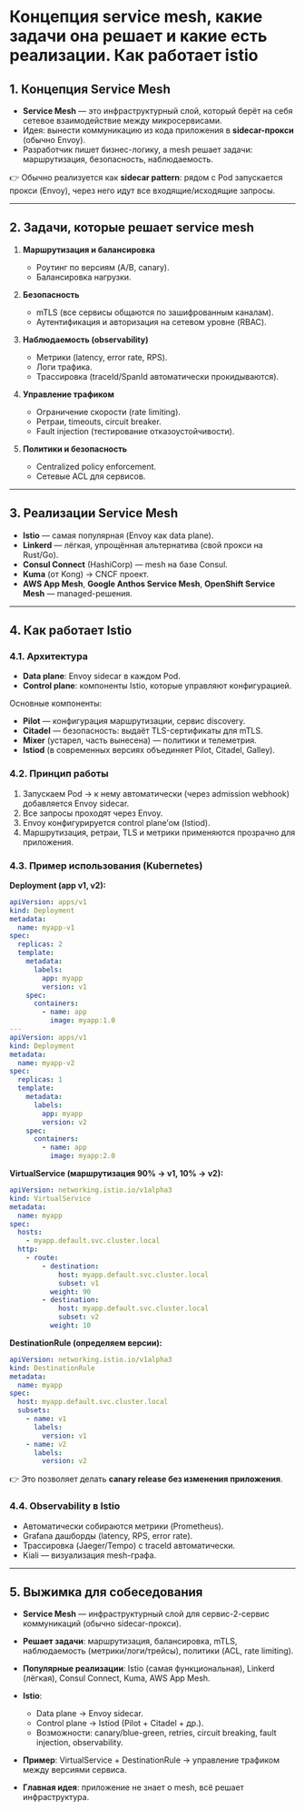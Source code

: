 # Концепция service mesh, какие задачи она решает и какие есть реализации. Как работает istio

## 1. Концепция Service Mesh

* **Service Mesh** — это инфраструктурный слой, который берёт на себя сетевое взаимодействие между микросервисами.
* Идея: вынести коммуникацию из кода приложения в **sidecar-прокси** (обычно Envoy).
* Разработчик пишет бизнес-логику, а mesh решает задачи: маршрутизация, безопасность, наблюдаемость.

👉 Обычно реализуется как **sidecar pattern**: рядом с Pod запускается прокси (Envoy), через него идут все входящие/исходящие запросы.

---

## 2. Задачи, которые решает service mesh

1. **Маршрутизация и балансировка**

    * Роутинг по версиям (A/B, canary).
    * Балансировка нагрузки.

2. **Безопасность**

    * mTLS (все сервисы общаются по зашифрованным каналам).
    * Аутентификация и авторизация на сетевом уровне (RBAC).

3. **Наблюдаемость (observability)**

    * Метрики (latency, error rate, RPS).
    * Логи трафика.
    * Трассировка (traceId/SpanId автоматически прокидываются).

4. **Управление трафиком**

    * Ограничение скорости (rate limiting).
    * Ретраи, timeouts, circuit breaker.
    * Fault injection (тестирование отказоустойчивости).

5. **Политики и безопасность**

    * Centralized policy enforcement.
    * Сетевые ACL для сервисов.

---

## 3. Реализации Service Mesh

* **Istio** — самая популярная (Envoy как data plane).
* **Linkerd** — лёгкая, упрощённая альтернатива (свой прокси на Rust/Go).
* **Consul Connect** (HashiCorp) — mesh на базе Consul.
* **Kuma** (от Kong) → CNCF проект.
* **AWS App Mesh**, **Google Anthos Service Mesh**, **OpenShift Service Mesh** — managed-решения.

---

## 4. Как работает Istio

### 4.1. Архитектура

* **Data plane**: Envoy sidecar в каждом Pod.
* **Control plane**: компоненты Istio, которые управляют конфигурацией.

Основные компоненты:

* **Pilot** — конфигурация маршрутизации, сервис discovery.
* **Citadel** — безопасность: выдаёт TLS-сертификаты для mTLS.
* **Mixer** (устарел, часть вынесена) — политики и телеметрия.
* **Istiod** (в современных версиях объединяет Pilot, Citadel, Galley).

### 4.2. Принцип работы

1. Запускаем Pod → к нему автоматически (через admission webhook) добавляется Envoy sidecar.
2. Все запросы проходят через Envoy.
3. Envoy конфигурируется control plane’ом (Istiod).
4. Маршрутизация, ретраи, TLS и метрики применяются прозрачно для приложения.

### 4.3. Пример использования (Kubernetes)

**Deployment (app v1, v2):**

```yaml
apiVersion: apps/v1
kind: Deployment
metadata:
  name: myapp-v1
spec:
  replicas: 2
  template:
    metadata:
      labels:
        app: myapp
        version: v1
    spec:
      containers:
        - name: app
          image: myapp:1.0
---
apiVersion: apps/v1
kind: Deployment
metadata:
  name: myapp-v2
spec:
  replicas: 1
  template:
    metadata:
      labels:
        app: myapp
        version: v2
    spec:
      containers:
        - name: app
          image: myapp:2.0
```

**VirtualService (маршрутизация 90% → v1, 10% → v2):**

```yaml
apiVersion: networking.istio.io/v1alpha3
kind: VirtualService
metadata:
  name: myapp
spec:
  hosts:
    - myapp.default.svc.cluster.local
  http:
    - route:
        - destination:
            host: myapp.default.svc.cluster.local
            subset: v1
          weight: 90
        - destination:
            host: myapp.default.svc.cluster.local
            subset: v2
          weight: 10
```

**DestinationRule (определяем версии):**

```yaml
apiVersion: networking.istio.io/v1alpha3
kind: DestinationRule
metadata:
  name: myapp
spec:
  host: myapp.default.svc.cluster.local
  subsets:
    - name: v1
      labels:
        version: v1
    - name: v2
      labels:
        version: v2
```

👉 Это позволяет делать **canary release без изменения приложения**.

### 4.4. Observability в Istio

* Автоматически собираются метрики (Prometheus).
* Grafana дашборды (latency, RPS, error rate).
* Трассировка (Jaeger/Tempo) с traceId автоматически.
* Kiali — визуализация mesh-графа.

---

## 5. Выжимка для собеседования

* **Service Mesh** — инфраструктурный слой для сервис-2-сервис коммуникаций (обычно sidecar-прокси).
* **Решает задачи**: маршрутизация, балансировка, mTLS, наблюдаемость (метрики/логи/трейсы), политики (ACL, rate limiting).
* **Популярные реализации**: Istio (самая функциональная), Linkerd (лёгкая), Consul Connect, Kuma, AWS App Mesh.
* **Istio**:

    * Data plane → Envoy sidecar.
    * Control plane → Istiod (Pilot + Citadel + др.).
    * Возможности: canary/blue-green, retries, circuit breaking, fault injection, observability.
* **Пример**: VirtualService + DestinationRule → управление трафиком между версиями сервиса.
* **Главная идея**: приложение не знает о mesh, всё решает инфраструктура.
